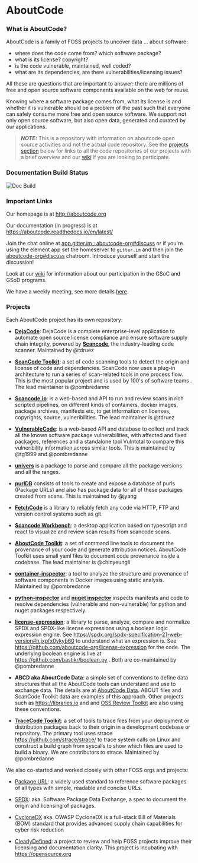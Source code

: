 # AboutCode

### What is AboutCode?

AboutCode is a family of FOSS projects to uncover data ... about software:

-   where does the code come from? which software package?
-   what is its license? copyright?
-   is the code vulnerable, maintained, well coded?
-   what are its dependencies, are there vulnerabilities/licensing issues?

All these are questions that are important to answer: there are millions of free
and open source software components available on the web for reuse.

Knowing where a software package comes from, what its license is and whether it
is vulnerable should be a problem of the past such that everyone can safely
consume more free and open source software. We support not only open source
software, but also open data, generated and curated by our applications.

> **_NOTE:_** This is a repository with information on aboutcode open source
> activities and not the actual code repository. See the
> [projects section](https://github.com/aboutcode-org/aboutcode#projects) below
> for links to all the code repositories of our projects with a brief overview
> and our [wiki](https://github.com/aboutcode-org/aboutcode/wiki) if you are
> looking to participate.

### Documentation Build Status

![Doc Build](https://github.com/aboutcode-org/aboutcode/actions/workflows/docs-ci.yml/badge.svg)

### Important Links

Our homepage is at http://aboutcode.org

Our documentation (in progress) is at
https://aboutcode.readthedocs.io/en/latest/

Join the chat online at
[app.gitter.im : aboutcode-org#discuss](https://app.gitter.im/#/room/#aboutcode-org_discuss:gitter.im)
or if you're using the element app set the homeserver to `gitter.im` and then
join the
[aboutcode-org#discuss](https://matrix.to/#/#aboutcode-org_discuss:gitter.im)
chatroom. Introduce yourself and start the discussion!

Look at our [wiki](https://github.com/aboutcode-org/aboutcode/wiki) for
information about our participation in the GSoC and GSoD programs.

We have a weekly meeting, see more details
[here](https://github.com/aboutcode-org/aboutcode/wiki/MeetingMinutes).

### Projects

Each AboutCode project has its own repository:

-   **[DejaCode](https://github.com/aboutcode-org/dejacode)**:
    DejaCode is a complete enterprise-level application to automate open source
    license compliance and ensure software supply chain integrity, powered by
    **[Scancode](https://github.com/aboutcode-org/scancode.io)**, the 
    industry-leading code scanner. Maintained by @tdruez

-   **[ScanCode Toolkit](https://github.com/aboutcode-org/scancode-toolkit)**: a
    set of code scanning tools to detect the origin and license of code and
    dependencies. ScanCode now uses a plug-in architecture to run a series of
    scan-related tools in one process flow. This is the most popular project and
    is used by 100's of software teams . The lead maintainer is @pombredanne

-   **[Scancode.io](https://github.com/aboutcode-org/scancode.io)**: is a
    web-based and API to run and review scans in rich scripted pipelines, on
    different kinds of containers, docker images, package archives, manifests
    etc, to get information on licenses, copyrights, source, vulneribilities.
    The lead maintainer is @tdruez

-   **[VulnerableCode](https://github.com/aboutcode-org/vulnerablecode)**: is a
    web-based API and database to collect and track all the known software
    package vulnerabilities, with affected and fixed packages, references and a
    standalone tool Vulntotal to compare this vulneribility information across
    similar tools. This is maintained by @tg1999 and @pombredanne

-   **[univers](https://github.com/aboutcode-org/univers)** is a package to
    parse and compare all the package versions and all the ranges.

-   **[purlDB](https://github.com/aboutcode-org/purldb)** consists of tools to
    create and expose a database of purls (Package URLs) and also has package
    data for all of these packages created from scans. This is maintained by
    @jyang

-   **[FetchCode](https://github.com/aboutcode-org/fetchcode)** is a library to
    reliably fetch any code via HTTP, FTP and version control systems such as
    git.

-   **[Scancode Workbench](https://github.com/aboutcode-org/scancode-workbench)**:
    a desktop application based on typescript and react to visualize and review
    scan results from scancode scans.

-   **[AboutCode Toolkit](https://github.com/aboutcode-org/aboutcode-toolkit)**:
    a set of command line tools to document the provenance of your code and
    generate attribution notices. AboutCode Toolkit uses small yaml files to
    document code provenance inside a codebase. The lead maintainer is
    @chinyeungli

-   **[container-inspector](https://github.com/aboutcode-org/container-inspector)**:
    a tool to analyze the structure and provenance of software components in
    Docker images using static analysis. Maintained by @pombredanne

-   **[python-inspector](https://github.com/aboutcode-org/python-inspector)**
    and **[nuget inspector](https://github.com/aboutcode-org/nuget-inspector/)**
    inspects manifests and code to resolve dependencies (vulnerable and
    non-vulnerable) for python and nuget packages respectively.

-   **[license-expression](https://github.com/aboutcode-org/license-expression/)**:
    a library to parse, analyze, compare and normalize SPDX and SPDX-like
    license expressions using a boolean logic expression engine. See
    https://spdx.org/spdx-specification-21-web-version#h.jxpfx0ykyb60 to
    understand what an expression is. See
    https://github.com/aboutcode-org/license-expression for the code. The
    underlying boolean engine is live at https://github.com/bastikr/boolean.py .
    Both are co-maintained by @pombredanne

-   **ABCD aka AboutCode Data**: a simple set of conventions to define data
    structures that all the AboutCode tools can understand and use to exchange
    data. The details are at
    [AboutCode Data](https://aboutcode.readthedocs.io/en/latest/aboutcode-data/abcd.html).
    ABOUT files and ScanCode Toolkit data are examples of this approach. Other
    projects such as https://libraries.io and and
    [OSS Review Toolkit](https://github.com/heremaps/oss-review-toolkit) are
    also using these conventions.

-   **[TraceCode Toolkit](https://github.com/aboutcode-org/tracecode-toolkit)**:
    a set of tools to trace files from your deployment or distribution packages
    back to their origin in a development codebase or repository. The primary
    tool uses strace https://github.com/strace/strace/ to trace system calls on
    Linux and construct a build graph from syscalls to show which files are used
    to build a binary. We are contributors to strace. Maintained by @pombredanne

We also co-started and worked closely with other FOSS orgs and projects:

-   [Package URL](https://github.com/package-url): a widely used standard to
    reference software packages of all types with simple, readable and concise
    URLs.

-   [SPDX](http://SPDX.org): aka. Software Package Data Exchange, a spec to
    document the origin and licensing of packages.

-   [CycloneDX](https://cyclonedx.org) aka. OWASP CycloneDX is a full-stack Bill
    of Materials (BOM) standard that provides advanced supply chain capabilities
    for cyber risk reduction

-   [ClearlyDefined](https://ClearlyDefined.io): a project to review and help
    FOSS projects improve their licensing and documentation clarity. This
    project is incubating with https://opensource.org
